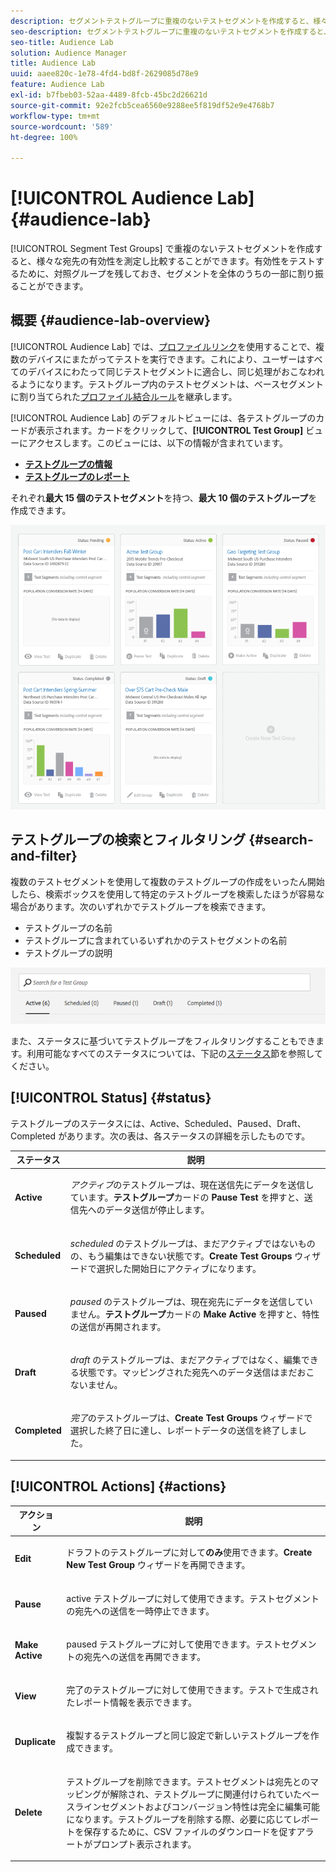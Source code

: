 ```yaml
---
description: セグメントテストグループに重複のないテストセグメントを作成すると、様々な宛先の有効性を測定し比較することができます。有効性をテストするために、対照グループを残しておき、セグメントを全体のうちの一部に割り振ることができます。
seo-description: セグメントテストグループに重複のないテストセグメントを作成すると、様々な宛先の有効性を測定し比較することができます。有効性をテストするために、対照グループを残しておき、セグメントを全体のうちの一部に割り振ることができます。
seo-title: Audience Lab
solution: Audience Manager
title: Audience Lab
uuid: aaee820c-1e78-4fd4-bd8f-2629085d78e9
feature: Audience Lab
exl-id: b7fbeb03-52aa-4489-8fcb-45bc2d26621d
source-git-commit: 92e2fcb5cea6560e9288ee5f819df52e9e4768b7
workflow-type: tm+mt
source-wordcount: '589'
ht-degree: 100%

---
```


# [!UICONTROL Audience Lab] {#audience-lab}

[!UICONTROL Segment Test Groups] で重複のないテストセグメントを作成すると、様々な宛先の有効性を測定し比較することができます。有効性をテストするために、対照グループを残しておき、セグメントを全体のうちの一部に割り振ることができます。

## 概要 {#audience-lab-overview}

[!UICONTROL Audience Lab] では、[プロファイルリンク](../../features/profile-merge-rules/merge-rules-overview.md)を使用することで、複数のデバイスにまたがってテストを実行できます。これにより、ユーザーはすべてのデバイスにわたって同じテストセグメントに適合し、同じ処理がおこなわれるようになります。テストグループ内のテストセグメントは、ベースセグメントに割り当てられた[プロファイル結合ルール](../../features/profile-merge-rules/merge-rules-dashboard.md)を継承します。

[!UICONTROL Audience Lab] のデフォルトビューには、各テストグループのカードが表示されます。カードをクリックして、**[!UICONTROL Test Group]** ビューにアクセスします。このビューには、以下の情報が含まれています。

* **[テストグループの情報](../../features/audience-lab/audience-lab-information-view.md)**
* **[テストグループのレポート](../../features/audience-lab/audience-lab-reporting-view.md)**

それぞれ&#x200B;**最大 15 個のテストセグメント**&#x200B;を持つ、**最大 10 個のテストグループ**&#x200B;を作成できます。

![](assets/test-groups-view.PNG)

## テストグループの検索とフィルタリング {#search-and-filter}

複数のテストセグメントを使用して複数のテストグループの作成をいったん開始したら、検索ボックスを使用して特定のテストグループを検索したほうが容易な場合があります。次のいずれかでテストグループを検索できます。

* テストグループの名前
* テストグループに含まれているいずれかのテストセグメントの名前
* テストグループの説明

![](assets/search_and_filter_audience_lab.png)

また、ステータスに基づいてテストグループをフィルタリングすることもできます。利用可能なすべてのステータスについては、下記の[ステータス](../../features/audience-lab/audience-lab.md#status)節を参照してください。

## [!UICONTROL Status] {#status}

テストグループのステータスには、Active、Scheduled、Paused、Draft、Completed があります。次の表は、各ステータスの詳細を示したものです。

<table id="table_7A0388BA02E045AC971C06A22DAC2C63"> 
 <thead> 
  <tr> 
   <th colname="col1" class="entry"> ステータス </th> 
   <th colname="col2" class="entry"> 説明 </th> 
  </tr> 
 </thead>
 <tbody> 
  <tr> 
   <td colname="col1"> <p> <b><span class="uicontrol"> Active </span></b> </p> </td> 
   <td colname="col2"> <p><i>アクティブ</i>のテストグループは、現在送信先にデータを送信しています。<b><span class="uicontrol">テストグループ</span></b>カードの <b><span class="uicontrol">Pause Test</span></b> を押すと、送信先へのデータ送信が停止します。 </p> </td> 
  </tr> 
  <tr> 
   <td colname="col1"> <p> <b><span class="uicontrol"> Scheduled </span></b> </p> </td> 
   <td colname="col2"> <p><i>scheduled</i> のテストグループは、まだアクティブではないものの、もう編集はできない状態です。<b>Create Test Groups</b> ウィザードで選択した開始日にアクティブになります。 </p> </td> 
  </tr> 
  <tr> 
   <td colname="col1"> <p> <b><span class="uicontrol">Paused </span></b> </p> </td> 
   <td colname="col2"> <p><i>paused</i> のテストグループは、現在宛先にデータを送信していません。<b><span class="uicontrol">テストグループ</span></b>カードの <b><span class="uicontrol">Make Active</span></b> を押すと、特性の送信が再開されます。 </p> </td> 
  </tr> 
  <tr> 
   <td colname="col1"> <p> <b><span class="uicontrol"> Draft </span></b> </p> </td> 
   <td colname="col2"> <p><i>draft</i> のテストグループは、まだアクティブではなく、編集できる状態です。マッピングされた宛先へのデータ送信はまだおこないません。 </p> </td> 
  </tr> 
  <tr> 
   <td colname="col1"> <p> <b><span class="uicontrol"> Completed </span></b> </p> </td> 
   <td colname="col2"> <p><i>完了</i>のテストグループは、<b><span class="uicontrol">Create Test Groups</span></b> ウィザードで選択した終了日に達し、レポートデータの送信を終了しました。 </p> </td>
  </tr>
 </tbody>
</table>

## [!UICONTROL Actions] {#actions}

<table id="table_481A411E2D2F4FE891595D00E775CF60"> 
 <thead> 
  <tr> 
   <th colname="col1" class="entry"> アクション </th> 
   <th colname="col2" class="entry"> 説明 </th>
  </tr>
 </thead>
 <tbody> 
  <tr> 
   <td colname="col1"> <p> <b><span class="uicontrol"> Edit </span></b> </p> </td>
   <td colname="col2"> <p>ドラフトのテストグループに対して<b>のみ</b>使用できます。<b><span class="uicontrol">Create New Test Group</span></b> ウィザードを再開できます。 </p> </td>
  </tr>
  <tr> 
   <td colname="col1"> <p> <b><span class="uicontrol"> Pause </span></b> </p> </td>
   <td colname="col2"> <p>active テストグループに対して使用できます。テストセグメントの宛先への送信を一時停止できます。 </p> </td>
  </tr>
  <tr> 
   <td colname="col1"> <p> <b><span class="uicontrol">Make Active</span></b> </p> </td>
   <td colname="col2"> <p>paused テストグループに対して使用できます。テストセグメントの宛先への送信を再開できます。 </p> </td>
  </tr>
  <tr> 
   <td colname="col1"> <p> <b><span class="uicontrol">View</span></b> </p> </td>
   <td colname="col2"> <p>完了のテストグループに対して使用できます。テストで生成されたレポート情報を表示できます。 </p> </td>
  </tr>
  <tr> 
   <td colname="col1"> <p> <b><span class="uicontrol"> Duplicate </span></b> </p> </td>
   <td colname="col2"> <p>複製するテストグループと同じ設定で新しいテストグループを作成できます。 </p> </td>
  </tr>
  <tr> 
   <td colname="col1"> <p> <b><span class="uicontrol"> Delete </span></b> </p> </td>
   <td colname="col2"> <p>テストグループを削除できます。テストセグメントは宛先とのマッピングが解除され、テストグループに関連付けられていたベースラインセグメントおよびコンバージョン特性は完全に編集可能になります。テストグループを削除する際、必要に応じてレポートを保存するために、CSV ファイルのダウンロードを促すアラートがプロンプト表示されます。 </p> </td>
  </tr>
 </tbody>
</table>
